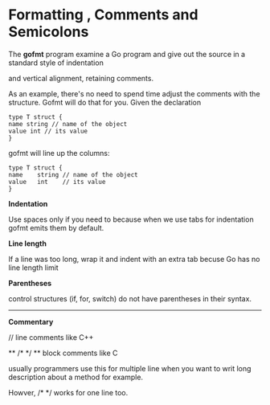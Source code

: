 
# Formatting , Comments and Semicolons

 The **gofmt** program  examine a Go program and give out the source in a standard style of indentation 
 
 and vertical alignment, retaining  comments.
 
As an example, there's no need to spend time adjust the comments with the structure.
Gofmt will do that for you. Given the declaration

    type T struct {
    name string // name of the object
    value int // its value
    }
    
gofmt will line up the columns:

    type T struct {
    name    string // name of the object
    value   int    // its value
    }


**Indentation**

Use spaces only if you need to because when we use tabs for indentation gofmt emits them by default.


**Line length**

 If a line was too long, wrap it and indent with an extra tab becuse Go has no line length limit
 
**Parentheses**

 control structures (if, for, switch) do not have parentheses in their syntax.
 
--------------------------------------------
**Commentary**

 // line comments like C++
 
 ** /* */ ** block comments like C
 
 usually programmers use this for multiple line when you want to writ long description about a method for example.
 
 Howver, /* */ works for one line too.
 
 


